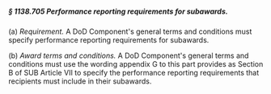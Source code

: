 ##### § 1138.705 Performance reporting requirements for subawards. #####

(a) *Requirement.* A DoD Component's general terms and conditions must specify performance reporting requirements for subawards.

(b) *Award terms and conditions.* A DoD Component's general terms and conditions must use the wording appendix G to this part provides as Section B of SUB Article VII to specify the performance reporting requirements that recipients must include in their subawards.
